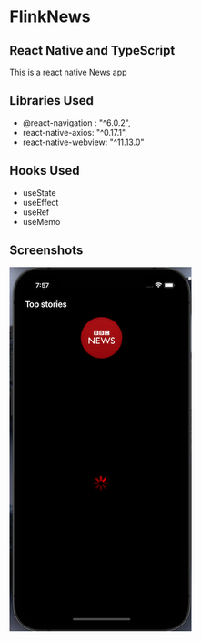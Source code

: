 # FlinkNews

## React Native and TypeScript

This is a react native News app

## Libraries Used
- @react-navigation : "^6.0.2",
- react-native-axios: "^0.17.1",
- react-native-webview: "^11.13.0"

## Hooks Used
- useState
- useEffect
- useRef
- useMemo

## Screenshots
![1](https://github.com/sairajKalkundre/FlinkNews/blob/master/screenshots/ScreenALoading.png)
